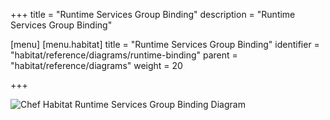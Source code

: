 +++
title = "Runtime Services Group Binding"
description = "Runtime Services Group Binding"

[menu]
  [menu.habitat]
    title = "Runtime Services Group Binding"
    identifier = "habitat/reference/diagrams/runtime-binding"
    parent = "habitat/reference/diagrams"
    weight = 20

+++

![Chef Habitat Runtime Services Group Binding Diagram](/images/infographics/habitat-runtime-service-group-binding.png)
